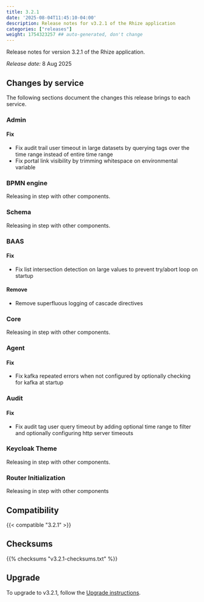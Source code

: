 ```yaml
---
title: 3.2.1
date: '2025-08-04T11:45:10-04:00'
description: Release notes for v3.2.1 of the Rhize application
categories: ["releases"]
weight: 1754323257 ## auto-generated, don't change
---
```


Release notes for version 3.2.1 of the Rhize application.

_Release date:_
8 Aug 2025

## Changes by service

The following sections document the changes this release brings to each service.

### Admin

#### Fix

 - Fix audit trail user timeout in large datasets by querying tags over the time range instead of entire time range
 - Fix portal link visibility by trimming whitespace on environmental variable

### BPMN engine

Releasing in step with other components.

### Schema

Releasing in step with other components.

### BAAS

#### Fix

- Fix list intersection detection on large values to prevent try/abort loop on startup

#### Remove

- Remove superfluous logging of cascade directives

### Core

Releasing in step with other components.

### Agent

#### Fix
 - Fix kafka repeated errors when not configured by optionally checking for kafka at startup

### Audit

#### Fix

- Fix audit tag user query timeout by adding optional time range to filter and optionally configuring http server timeouts

### Keycloak Theme

Releasing in step with other components.

### Router Initialization

Releasing in step with other components

## Compatibility

{{< compatible "3.2.1" >}}

## Checksums

{{% checksums "v3.2.1-checksums.txt"  %}}

## Upgrade

To upgrade to v3.2.1, follow the [Upgrade instructions](/deploy/upgrade).
